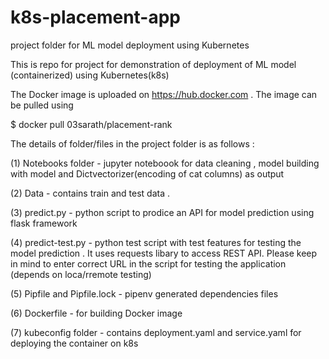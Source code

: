 # k8s-placement-app
project folder for ML model deployment using Kubernetes 



This is repo for project for demonstration of deployment of ML model (containerized) using Kubernetes(k8s)

The Docker image is uploaded on https://hub.docker.com . The image can be pulled using

$ docker pull 03sarath/placement-rank

The details of folder/files in the project folder is as follows :

 (1) Notebooks folder - jupyter noteboook for data cleaning , model building with model and Dictvectorizer(encoding of cat columns) as output

 (2) Data - contains train and test data .

 (3) predict.py - python script to prodice an API for model prediction using flask framework

 (4) predict-test.py - python test script with test features for testing the model prediction . It uses requests libary to access REST API.
                       Please keep in mind to enter correct URL in the script for testing the application (depends on loca/rremote testing)

  (5) Pipfile and Pipfile.lock - pipenv generated dependencies files

  (6) Dockerfile - for building Docker image

  (7) kubeconfig folder - contains deployment.yaml and service.yaml for deploying the container on k8s
